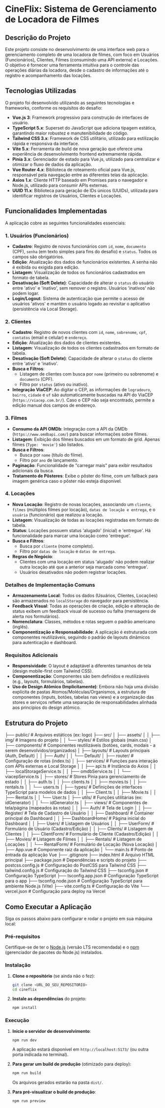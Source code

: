 # CineFlix: Sistema de Gerenciamento de Locadora de Filmes

## Descrição do Projeto

Este projeto consiste no desenvolvimento de uma interface web para o gerenciamento completo de uma locadora de filmes, com foco em Usuários (Funcionários), Clientes, Filmes (consumindo uma API externa) e Locações. O objetivo é fornecer uma ferramenta intuitiva para o controle das operações diárias da locadora, desde o cadastro de informações até o registro e acompanhamento das locações.

## Tecnologias Utilizadas

O projeto foi desenvolvido utilizando as seguintes tecnologias e frameworks, conforme os requisitos do desafio:

* **Vue.js 3**: Framework progressivo para construção de interfaces de usuário.
* **TypeScript 5.x**: Superset do JavaScript que adiciona tipagem estática, garantindo maior robustez e manutenibilidade do código.
* **Tailwind CSS 3.x**: Framework de CSS utilitário, utilizado para estilização rápida e responsiva da interface.
* **Vite 5.x**: Ferramenta de build de nova geração que oferece uma experiência de desenvolvimento frontend extremamente rápida.
* **Pinia 3.x**: Gerenciador de estado para Vue.js, utilizado para centralizar e otimizar o fluxo de dados da aplicação.
* **Vue Router 4.x**: Biblioteca de roteamento oficial para Vue.js, responsável pela navegação entre as diferentes telas da aplicação.
* **Axios 1.x**: Cliente HTTP baseado em Promises para o navegador e Node.js, utilizado para consumir APIs externas.
* **UUID 11.x**: Biblioteca para geração de IDs únicos (UUIDs), utilizada para identificar registros de Usuários, Clientes e Locações.

## Funcionalidades Implementadas

A aplicação cobre as seguintes funcionalidades essenciais:

### 1. **Usuários (Funcionários)**
* **Cadastro**: Registro de novos funcionários com `id`, `nome`, `documento` (CPF), `senha` (em texto simples para fins do desafio) e `status`. Todos os campos são obrigatórios.
* **Edição**: Atualização dos dados de funcionários existentes. A senha não é exibida ou exigida para edição.
* **Listagem**: Visualização de todos os funcionários cadastrados em formato de tabela.
* **Desativação (Soft Delete)**: Capacidade de alterar o `status` do usuário entre 'ativo' e 'inativo', sem remover o registro. Usuários 'inativos' não podem logar.
* **Login/Logout**: Sistema de autenticação que permite o acesso de usuários 'ativos' e mantém o usuário logado ao revisitar o aplicativo (persistência via Local Storage).

### 2. **Clientes**
* **Cadastro**: Registro de novos clientes com `id`, `nome`, `sobrenome`, `cpf`, `contatos` (email e celular) e `endereço`.
* **Edição**: Atualização dos dados de clientes existentes.
* **Listagem**: Visualização de todos os clientes cadastrados em formato de tabela.
* **Desativação (Soft Delete)**: Capacidade de alterar o `status` do cliente entre 'ativo' e 'inativo'.
* **Busca e Filtros**:
    * Listagem de clientes com busca por `nome` (primeiro ou sobrenome) e `documento` (CPF).
    * Filtro por `status` (ativo ou inativo).
* **Integração ViaCEP**: Ao digitar o CEP, as informações de `logradouro`, `bairro`, `cidade` e `uf` são automaticamente buscadas na API do ViaCEP (`https://viacep.com.br/`). Caso o CEP não seja encontrado, permite a edição manual dos campos de endereço.

### 3. **Filmes**
* **Consumo da API OMDb**: Integração com a API da OMDb (`https://www.omdbapi.com/`) para buscar informações sobre filmes.
* **Listagem**: Exibição dos filmes buscados em um formato de grid. Apenas filmes (`Type: 'movie'`) são listados.
* **Busca e Filtros**:
    * Busca por `nome` (título do filme).
    * Filtro por `ano` de lançamento.
* **Paginação**: Funcionalidade de "carregar mais" para exibir resultados adicionais da busca.
* **Tratamento de Pôsteres**: Exibe o pôster do filme, com um fallback para imagem genérica caso o pôster não esteja disponível.

### 4. **Locações**
* **Nova Locação**: Registro de novas locações, associando um `cliente`, `filmes` (múltiplos filmes por locação), `datas de locação e entrega`, e o `usuário` (funcionário) que realizou a locação.
* **Listagem**: Visualização de todas as locações registradas em formato de tabela.
* **Status**: Locações possuem status 'alugado' (inicial) e 'entregue'. Há funcionalidade para marcar uma locação como 'entregue'.
* **Busca e Filtros**:
    * Busca por `cliente` (nome completo).
    * Filtro por `datas de locação` e `datas de entrega`.
* **Regras de Negócio**:
    * Clientes com uma locação em status 'alugado' não podem realizar outra locação até que a anterior seja marcada como 'entregue'.
    * Usuários desativados não podem registrar locações.

### **Detalhes de Implementação Comuns**
* **Armazenamento Local**: Todos os dados (Usuários, Clientes, Locações) são armazenados no `localStorage` do navegador para persistência.
* **Feedback Visual**: Todas as operações de criação, edição e alteração de status exibem um feedback visual de sucesso ou falha (mensagens de alerta nos formulários).
* **Nomenclatura**: Classes, métodos e rotas seguem o padrão americano (inglês).
* **Componentização e Responsabilidade**: A aplicação é estruturada com componentes reutilizáveis, seguindo o padrão de layouts dinâmicos para autenticação e dashboard.

### **Requisitos Adicionais**
* **Responsividade**: O layout é adaptável a diferentes tamanhos de tela (design mobile-first com Tailwind CSS).
* **Componentização**: Componentes são bem definidos e reutilizáveis (e.g., layouts, formulários, tabelas).
* **Uso de Design Atômico (Implicitamente)**: Embora não haja uma divisão explícita de pastas Atomos/Moléculas/Organismos, a estrutura de componentes (inputs, botões, tabelas nas views) e a organização das stores e serviços reflete uma separação de responsabilidades alinhada aos princípios do design atômico.

## Estrutura do Projeto

├── public/                 # Arquivos estáticos (ex: logo)
├── src/
│   ├── assets/
│   │   ├── img/            # Imagens do projeto
│   │   └── styles/         # Estilos globais (main.css)
│   ├── components/         # Componentes reutilizáveis (botões, cards, modais - a serem desenvolvidos/organizados)
│   ├── layouts/            # Layouts principais (Auth, Default)
│   │   ├── Auth/
│   │   └── Default/
│   ├── router/             # Configuração de rotas (index.ts)
│   ├── services/           # Funções para interação com APIs externas e Local Storage
│   │   ├── api.ts          # Instância do Axios
│   │   ├── localStorageService.ts
│   │   ├── omdbService.ts
│   │   └── viacepService.ts
│   ├── stores/             # Stores Pinia para gerenciamento de estado
│   │   ├── auth.ts
│   │   ├── clients.ts
│   │   ├── movies.ts
│   │   ├── rentals.ts
│   │   └── users.ts
│   ├── types/              # Definições de interfaces TypeScript para modelos de dados
│   │   ├── Client.ts
│   │   ├── Movie.ts
│   │   ├── Rental.ts
│   │   └── User.ts
│   ├── utils/              # Funções utilitárias (ex: idGenerator)
│   │   └── idGenerator.ts
│   ├── views/              # Componentes de tela/página (mapeados às rotas)
│   │   ├── Auth/           # Tela de Login
│   │   ├── Register/       # Tela de Cadastro de Usuário
│   │   ├── Dashboard/      # Container principal do Dashboard
│   │   ├── DashboardHome/  # Página inicial do Dashboard
│   │   ├── Users/          # Listagem de Usuários
│   │   ├── UserForm/       # Formulário de Usuário (Cadastro/Edição)
│   │   ├── Clients/        # Listagem de Clientes
│   │   ├── ClientForm/     # Formulário de Cliente (Cadastro/Edição)
│   │   ├── Movies/         # Listagem de Filmes
│   │   ├── Rentals/        # Listagem de Locações
│   │   └── RentalForm/     # Formulário de Locação (Nova Locação)
│   ├── App.vue             # Componente raiz da aplicação
│   └── main.ts             # Ponto de entrada da aplicação Vue
├── .gitignore
├── index.html              # Arquivo HTML principal
├── package.json            # Dependências e scripts do projeto
├── postcss.config.js       # Configuração do PostCSS para Tailwind CSS
├── tailwind.config.js      # Configuração do Tailwind CSS
├── tsconfig.json           # Configuração TypeScript
├── tsconfig.app.json       # Configuração TypeScript para o app
├── tsconfig.node.json      # Configuração TypeScript para ambiente Node.js (Vite)
├── vite.config.ts          # Configuração do Vite
└── vercel.json             # Configuração para deploy na Vercel

## Como Executar a Aplicação

Siga os passos abaixo para configurar e rodar o projeto em sua máquina local:

### Pré-requisitos

Certifique-se de ter o [Node.js](https://nodejs.org/en/) (versão LTS recomendada) e o [npm](https://www.npmjs.com/) (gerenciador de pacotes do Node.js) instalados.

### Instalação

1.  **Clone o repositório** (se ainda não o fez):
    ```bash
    git clone <URL_DO_SEU_REPOSITORIO>
    cd cineflix
    ```
2.  **Instale as dependências** do projeto:
    ```bash
    npm install
    ```

### Execução

1.  **Inicie o servidor de desenvolvimento**:
    ```bash
    npm run dev
    ```
    A aplicação estará disponível em `http://localhost:5173/` (ou outra porta indicada no terminal).

2.  **Para gerar um build de produção** (otimizado para deploy):
    ```bash
    npm run build
    ```
    Os arquivos gerados estarão na pasta `dist/`.

3.  **Para pré-visualizar o build de produção**:
    ```bash
    npm run preview
    ```